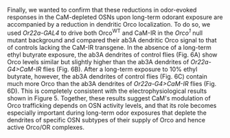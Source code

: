 Finally, we wanted to confirm that these reductions in odor-evoked responses in the CaM-depleted OSNs upon long-term odorant exposure are accompanied by a reduction in dendritic Orco localization.
To do so, we used _Or22a-GAL4_ to drive both Orco<sup>WT</sup> and CaM-IR in the _Orco<sup>1</sup>_ null mutant background and compared their ab3A dendritic Orco signal to that of controls lacking the CaM-IR transgene.
In the absence of a long-term ethyl butyrate exposure, the ab3A dendrites of control flies (Fig. 6A) show Orco levels similar but slightly higher than the ab3A dendrites of _Or22a-G4>CaM-IR_ flies (Fig. 6B).
After a long-term exposure to 10% ethyl butyrate, however, the ab3A dendrites of control flies (Fig. 6C) contain much more Orco than the ab3A dendrites of _Or22a-G4>CaM-IR_ flies (Fig. 6D).
This is completely consistent with the electrophysiological results shown in Figure 5.
Together, these results suggest CaM's modulation of Orco trafficking depends on OSN activity levels, and that its role becomes especially important during long-term odor exposures that deplete the dendrites of specific OSN subtypes of their supply of Orco and hence active Orco/OR complexes.